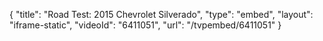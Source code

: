 {
    "title": "Road Test: 2015 Chevrolet Silverado",
    "type": "embed",
    "layout": "iframe-static",
    "videoId": "6411051",
    "url": "\/tvpembed\/6411051"
}
